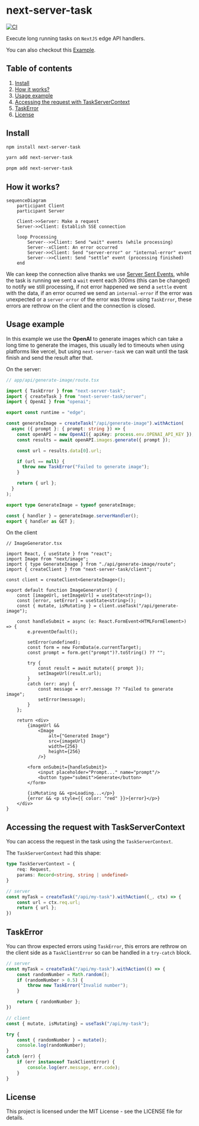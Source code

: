 # next-server-task

[![CI](https://github.com/Neo-Ciber94/next-server-task/actions/workflows/ci.yml/badge.svg)](https://github.com/Neo-Ciber94/next-server-task/actions/workflows/ci.yml)

Execute long running tasks on `NextJS` edge API handlers.

You can also checkout this [Example](https://github.com/Neo-Ciber94/next-server-task/tree/main/examples/openai-image-generator).

## Table of contents

1. [Install](#install)
2. [How it works?](#how-it-works)
3. [Usage example](#usage-example)
4. [Accessing the request with TaskServerContext](#accessing-the-request-with-taskservercontext)
5. [TaskError](#taskerror)
6. [License](#license)

## Install

```bash
npm install next-server-task
```

```bash
yarn add next-server-task
```

```bash
pnpm add next-server-task
```

## How it works?

```mermaid
sequenceDiagram
    participant Client
    participant Server

    Client->>Server: Make a request
    Server->>Client: Establish SSE connection

    loop Processing
        Server-->>Client: Send "wait" events (while processing)
        Server--xClient: An error occurred
        Server->>Client: Send "server-error" or "internal-error" event
        Server-->>Client: Send "settle" event (processing finished)
    end
```

We can keep the connection alive thanks we use [Server Sent Events](https://web.dev/articles/eventsource-basics), while the
task is running we sent a `wait` event each 300ms (this can be changed) to notify we still processing, if not error happened we send a `settle` event with the data, if an error ocurred we send an `internal-error` if the error was unexpected or a `server-error` of the error was throw using `TaskError`, these errors are rethrow on the client and the connection is closed.

## Usage example

In this example we use the **OpenAI** to generate images which can take a long time to generate the images,
this usually led to timeouts when using platforms like vercel, but using `next-server-task` we can wait until the task
finish and send the result after that.

On the server:

```ts
// app/api/generate-image/route.tsx

import { TaskError } from "next-server-task";
import { createTask } from "next-server-task/server";
import { OpenAI } from "openai";

export const runtime = "edge";

const generateImage = createTask("/api/generate-image").withAction(
  async ({ prompt }: { prompt: string }) => {
    const openAPI = new OpenAI({ apiKey: process.env.OPENAI_API_KEY });
    const results = await openAPI.images.generate({ prompt });

    const url = results.data[0].url;

    if (url == null) {
      throw new TaskError("Failed to generate image");
    }

    return { url };
  }
);

export type GenerateImage = typeof generateImage;

const { handler } = generateImage.serverHandler();
export { handler as GET };
```

On the client

```tsx
// ImageGenerator.tsx

import React, { useState } from "react";
import Image from "next/image";
import { type GenerateImage } from "./api/generate-image/route";
import { createClient } from "next-server-task/client";

const client = createClient<GenerateImage>();

export default function ImageGenerator() {
    const [imageUrl, setImageUrl] = useState<string>();
    const [error, setError] = useState<string>();
    const { mutate, isMutating } = client.useTask("/api/generate-image");

    const handleSubmit = async (e: React.FormEvent<HTMLFormElement>) => {
        e.preventDefault();

        setError(undefined);
        const form = new FormData(e.currentTarget);
        const prompt = form.get("prompt")?.toString() ?? "";
        
        try {
            const result = await mutate({ prompt });
            setImageUrl(result.url);
        }
        catch (err: any) {
            const message = err?.message ?? "Failed to generate image";
            setError(message);
        }
    };

    return <div>
        {imageUrl && 
            <Image 
                alt={"Generated Image"} 
                src={imageUrl} 
                width={256} 
                height={256}
            />}

        <form onSubmit={handleSubmit}>
            <input placeholder="Prompt..." name="prompt"/>
            <button type="submit">Generate</button>
        </form>

        {isMutating && <p>Loading...</p>}
        {error && <p style={{ color: "red" }}>{error}</p>}
    </div>
}
```

## Accessing the request with TaskServerContext

You can access the request in the task using the `TaskServerContext`.

The `TaskServerContext` had this shape:

```ts
type TaskServerContext = {
    req: Request,
    params: Record<string, string | undefined>
}
```

```ts
// server
const myTask = createTask("/api/my-task").withAction((_, ctx) => {
    const url = ctx.req.url;
    return { url };
})
```

## TaskError

You can throw expected errors using `TaskError`, this errors are rethrow on the client side as a `TaskClientError` so can be handled in a `try-catch` block.

```ts
// server
const myTask = createTask("/api/my-task").withAction(() => {
    const randomNumber = Math.random();
    if (randomNumber > 0.5) {
        throw new TaskError("Invalid number");
    }

    return { randomNumber };
})
```

```ts
// client
const { mutate, isMutating} = useTask("/api/my-task");

try {
    const { randomNumber } = mutate();
    console.log(randomNumber);
}
catch (err) {
    if (err instanceof TaskClientError) {
        console.log(err.message, err.code);
    }
}
```

## License

This project is licensed under the MIT License - see the LICENSE file for details.
